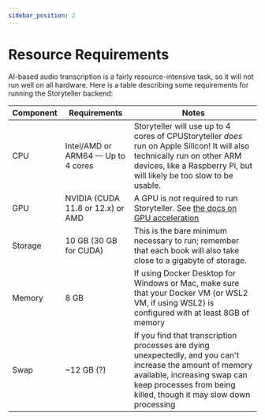```yaml
---
sidebar_position: 2
---
```


# Resource Requirements

AI-based audio transcription is a fairly resource-intensive task, so it will not
run well on all hardware. Here is a table describing some requirements for
running the Storyteller backend:

| Component | Requirements                       | Notes                                                                                                                                                                                                            |
| --------- | ---------------------------------- | ---------------------------------------------------------------------------------------------------------------------------------------------------------------------------------------------------------------- |
| CPU       | Intel/AMD or ARM64 — Up to 4 cores | Storyteller will use up to 4 cores of CPUStoryteller _does_ run on Apple Silicon! It will also technically run on other ARM devices, like a Raspberry Pi, but will likely be too slow to be usable.              |
| GPU       | NVIDIA (CUDA 11.8 or 12.x) or AMD  | A GPU is _not_ required to run Storyteller. See [the docs on GPU acceleration](/docs/aligning-books#using-cuda-for-gpu-accelerated-transcription)                                                                |
| Storage   | 10 GB (30 GB for CUDA)             | This is the bare minimum necessary to run; remember that each book will also take close to a gigabyte of storage.                                                                                                |
| Memory    | 8 GB                               | If using Docker Desktop for Windows or Mac, make sure that your Docker VM (or WSL2 VM, if using WSL2) is configured with at least 8GB of memory                                                                  |
| Swap      | ~12 GB (?)                         | If you find that transcription processes are dying unexpectedly, and you can't increase the amount of memory available, increasing swap can keep processes from being killed, though it may slow down processing |

